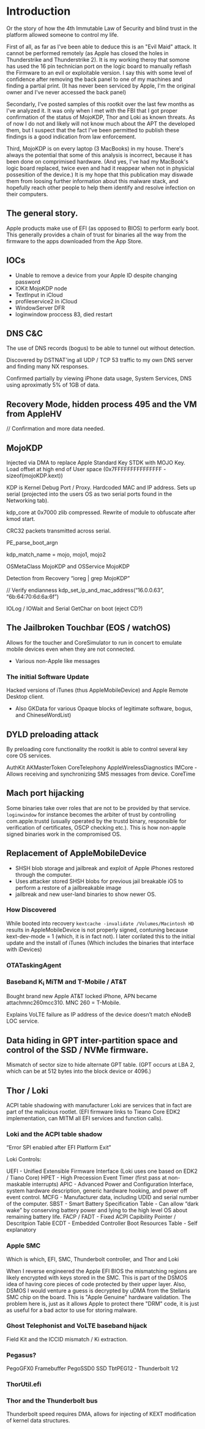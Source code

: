 # Introduction

Or the story of how the 4th Immutable Law of Security and blind trust in the platform allowed someone to control my life.

First of all, as far as I've been able to deduce this is an "Evil Maid" attack.  It cannot be performed remotely (as Apple has closed the holes in Thunderstrike and Thunderstrike 2).  It is my working theroy that somone has used the 16 pin technician port on the logic board to manually reflash the Firmware to an evil or exploitable version.  I say this with some level of confidence after removing the back panel to one of my machines and finding a partial print.  (It has never been serviced by Apple, I'm the original owner and I've never accessed the back panel)

Secondarly, I've posted samples of this rootkit over the last few months as I've analyzed it.  It was only when I met with the FBI that I got proper confirmation of the status of MojoKDP, Thor and Loki as known threats.  As of now I do not and likely will not know much about the APT the developed them, but I suspect that the fact I've been permitted to publish these findings is a good indication from law enforcement.

Third, MojoKDP is on every laptop (3 MacBooks) in my house.  There's always the potential that some of this analysis is incorrect, because it has been done on comprimised hardware.  (And yes, I've had my MacBook's logic board replaced, twice even and had it reappear when not in physicial possesition of the device.)  It is my hope that this publication may diswade them from loosing further information about this malware stack, and hopefully reach other people to help them identify and resolve infection on their computers.

## The general story.

Apple products make use of EFI (as opposed to BIOS) to perform early boot.  This generally provides a chain of trust for binaries all the way from the firmware to the apps downloaded from the App Store.

## IOCs

- Unable to remove a device from your Apple ID despite changing password
- IOKit MojoKDP node
- TextInput in iCloud
- profileservice2 in iCloud
- WindowServer DFR
- loginwindow proccess 83, died restart

## DNS C&C

The use of DNS records (bogus) to be able to tunnel out without detection.

Discovered by DSTNAT'ing all UDP / TCP 53 traffic to my own DNS server and finding many NX responses.

Confirmed partially by viewing iPhone data usage, System Services, DNS using aproximatly 5% of 1GB of data.

## Recovery Mode, hidden process 495 and the VM from AppleHV
// Confirmation and more data needed.

## MojoKDP

Injected via DMA to replace Apple Standard Key STDK with MOJO Key.  Load offset at high end of User space (0x7FFFFFFFFFFFFFFF - sizeof(mojoKDP.kext))

KDP is Kernel Debug Port / Proxy.  Hardcoded MAC and IP address.  Sets up serial (projected into the users OS as two serial ports found in the Networking tab).

kdp_core at 0x7000 zlib compressed.  Rewrite of module to obfuscate after kmod start.

CRC32 packets transmitted across serial.

PE_parse_boot_argn

kdp_match_name = mojo, mojo1, mojo2

OSMetaClass MojoKDP and OSService MojoKDP

Detection from Recovery “ioreg | grep MojoKDP”

// Verify endianness
 kdp_set_ip_and_mac_address(“16.0.0.63”, “6b:64:70:6d:6a:6f”)

IOLog / IOWait and Serial GetChar on boot (eject CD?)

## The Jailbroken Touchbar (EOS / watchOS)

Allows for the toucher and CoreSimulator to run in concert to emulate mobile devices even when they are not connected.

* Various non-Apple like messages

### The initial Software Update

Hacked versions of iTunes (thus AppleMobileDevice) and Apple Remote Desktop client.

* Also GKData for various Opaque blocks of legitimate software, bogus, and ChineseWordList)



## DYLD preloading attack

By preloading core functionality the rootkit is able to control several key core OS services.

AuthKit AKMasterToken
CoreTelephony
AppleWirelessDiagnostics
IMCore - Allows receiving and synchronizing SMS messages from device.
CoreTime


## Mach port hijacking

Some binaries take over roles that are not to be provided by that service.  `loginwindow` for instance becomes the arbiter of trust by controlling com.apple.trustd (usually operated by the trustd binary, responsible for verification of certificates, OSCP checking etc.).  This is how non-apple signed binaries work in the compromised OS.

## Replacement of AppleMobileDevice

* SHSH blob storage and jailbreak and exploit of Apple iPhones restored through the computer.  
* Uses attacker stored SHSH blobs for previous jail breakable iOS to perform a restore of a jailbreakable image
* jailbreak and new user-land binaries to show newer OS.

### How Discovered

While booted into recovery `kextcache -invalidate /Volumes/Macintosh HD` results in AppleMobileDevice is not properly signed, contuning because kext-dev-mode = 1 (which, it is in fact not).  I later corilated this to the initial update and the install of iTunes (Which includes the binaries that interface with iDevices)

### OTATaskingAgent

### Baseband K<sub>i</sub> MiTM and T-Mobile / AT&amp;T

Bought brand new Apple AT&T locked iPhone, APN became attachmnc260mcc310.  MNC 260 = T-Mobile.

Explains VoLTE failure as IP address of the device doesn’t match eNodeB LOC service.


## Data hiding in GPT inter-partition space and control of the SSD / NVMe firmware.

Mismatch of sector size to hide alternate GPT table. (GPT occurs at LBA 2, which can be at 512 bytes into the block device or 4096.)

## Thor / Loki

ACPI table shadowing with manufacturer Loki are services that in fact are part of the malicious rootlet.  (EFI firmware links to Tieano Core EDK2 implementation, can MITM all EFI services and function calls).

### Loki and the ACPI table shadow

“Error SPI enabled after EFI Platform Exit”

Loki Controls:

UEFI - Unified Extensible Firmware Interface (Loki uses one based on EDK2 / Tiano Core)
HPET - High Precession Event Timer (first pass at non-maskable interrupts)
APIC - Advanced Power and Configuration Interface, system hardware description, generic hardware hooking, and power off event control.
MCFG - Manufacturer data, including UDID and serial number of the computer.
SBST - Smart Battery Specification Table - Can allow “dark wake” by conserving battery power and lying to the high level OS about remaining battery life.
FACP / FADT - Fixed ACPI Capibility Pointer / Descritpion Table
ECDT - Embedded Controller Boot Resources Table - Self explanatory

### Apple SMC

Which is which, EFI, SMC, Thunderbolt controller, and Thor and Loki

When I reverse engineered the Apple EFI BIOS the mismatching regions are likely encrypted with keys stored in the SMC.  This is part of the DSMOS idea of having core pieces of code protected by their upper layer.  Also, DSMOS I would venture a guess is decrypted by uDMA from the Stellaris SMC chip on the board.  This is "Apple Genuine" hardware validation.  The problem here is, just as it allows Apple to protect there "DRM" code, it is just as useful for a bad actor to use for storing malware.

### Ghost Telephonist and VoLTE baseband hijack

Field Kit and the ICCID mismatch / Ki extraction.

### Pegasus?

PegoGFX0 Framebuffer
PegoSSD0 SSD
TbtPEG12 - Thunderbolt 1/2

### ThorUtil.efi

### Thor and the Thunderbolt bus

Thunderbolt speed requires DMA, allows for injecting of KEXT modification of kernel data structures.
